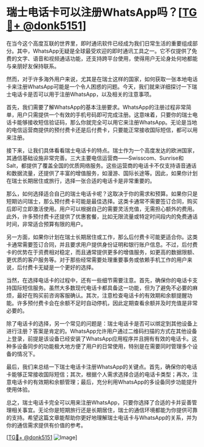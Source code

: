 # 瑞士电话卡可以注册WhatsApp吗？[[TG💪+ @donk5151](https://t.me/s/donk5151)]

在当今这个高度互联的世界里，即时通讯软件已经成为我们日常生活的重要组成部分。其中，WhatsApp无疑是全球最受欢迎的即时通讯工具之一。它不仅提供了免费的文字、语音和视频通话功能，还支持跨平台使用，使得用户无论身处何地都能与亲朋好友保持联系。

然而，对于许多海外用户来说，尤其是在瑞士这样的国家，如何获取一张本地电话卡来注册WhatsApp可能是一个令人困惑的问题。今天，我们就来详细探讨一下瑞士电话卡是否可以用于注册WhatsApp，以及相关的注意事项。

首先，我们需要了解WhatsApp的基本注册要求。WhatsApp的注册过程非常简单，用户只需提供一个有效的手机号码即可完成注册。这意味着，只要你的瑞士电话卡能够接收短信验证码，那么你就完全可以用它来注册WhatsApp。无论是当地的电信运营商提供的预付费卡还是后付费卡，只要能正常接收国际短信，都可以用来注册。

接下来，让我们具体看看瑞士电话卡的特点。瑞士作为一个高度发达的欧洲国家，其通信基础设施非常完善。三大主要电信运营商——Swisscom、Sunrise和Salt，都提供了覆盖全国的优质网络服务。这些运营商的电话卡不仅支持语音通话和数据流量，还提供了丰富的增值服务，如漫游、国际长途等。因此，如果你计划在瑞士长期居住或旅行，选择一张合适的电话卡是非常重要的。

那么，如何选择适合自己的瑞士电话卡呢？这取决于你的需求和预算。如果你只是短期访问瑞士，那么预付费卡可能是最佳选择。这类卡通常不需要签订合同，购买后即可立即激活使用。用户可以根据自己的需要灵活充值，无需担心额外的费用。此外，许多预付费卡还提供了优惠套餐，比如无限流量或特定时间段内的免费通话时间，非常适合预算有限的用户。

另一方面，如果你计划在瑞士长期居住或工作，那么后付费卡可能更适合你。这类卡通常需要签订合同，并且要求用户提供身份证明和银行账户信息。不过，后付费卡的优势在于资费相对稳定，而且通常提供更多的增值服务，如更高的数据限额、更优质的客户服务等。对于那些经常需要处理重要事务或依赖手机工作的用户来说，后付费卡无疑是一个更好的选择。

当然，在选择电话卡的过程中，还有一些细节需要注意。首先，确保你的电话卡支持国际短信服务。虽然大多数现代电话卡都具备这一功能，但为了避免不必要的麻烦，最好在购买前咨询客服确认。其次，注意检查电话卡的有效期和余额提醒功能。许多预付费卡会在余额不足时自动停机，因此定期查看余额并及时充值是非常必要的。

除了电话卡的选择，另一个常见的问题是：瑞士电话卡是否可以绑定到其他设备上进行注册？答案是肯定的。WhatsApp允许用户通过二维码扫描的方式在其他设备上登录，前提是该设备已经安装了WhatsApp应用程序并且拥有有效的电话卡。这种多设备同步的功能极大地方便了用户的日常使用，特别是在需要同时管理多个设备的情况下。

最后，我们来总结一下瑞士电话卡注册WhatsApp的关键点。首先，确保你的电话卡能够正常接收国际短信；其次，根据个人需求选择合适的电话卡类型；再次，注意电话卡的有效期和余额管理；最后，充分利用WhatsApp的多设备同步功能提升使用体验。

总之，瑞士电话卡完全可以用来注册WhatsApp，只要你选择了合适的卡并妥善管理相关事宜。无论你是短期旅行还是长期居住，瑞士的通信环境都能为你提供可靠的支持。希望这篇文章能帮助你更好地理解瑞士电话卡与WhatsApp的关系，并为你的通信需求提供有价值的参考。

[[TG💪+ @donk5151](https://t.me/s/donk5151) ![Image](https://i.postimg.cc/rwNCRYN7/Snipaste-2025-04-30-17-27-05.png)]